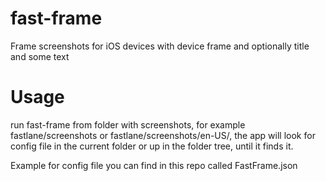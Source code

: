 # fast-frame
Frame screenshots for iOS devices with device frame and optionally title and some text

# Usage
run fast-frame from folder with screenshots, for example fastlane/screenshots or fastlane/screenshots/en-US/,
the app will look for config file in the current folder or up in the folder tree, until it finds it.

Example for config file you can find in this repo called FastFrame.json
